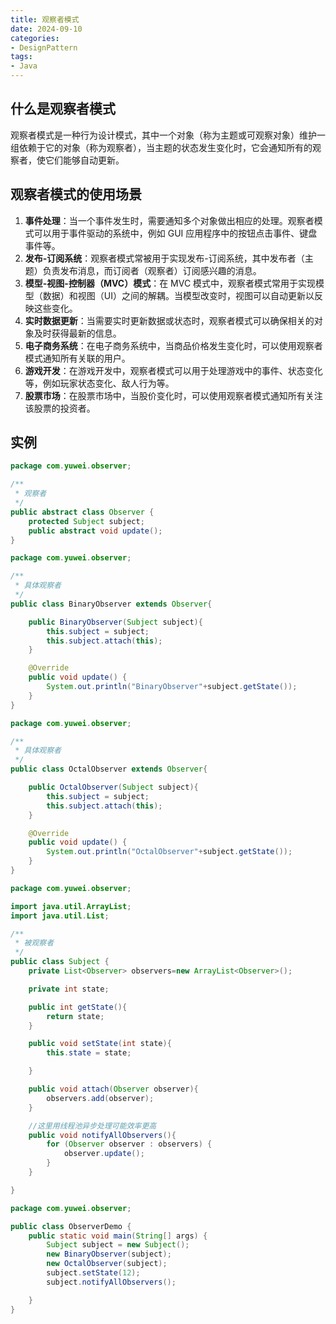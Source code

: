 ```yaml
---
title: 观察者模式
date: 2024-09-10
categories:
- DesignPattern
tags:
- Java
---
```


## 什么是观察者模式

观察者模式是一种行为设计模式，其中一个对象（称为主题或可观察对象）维护一组依赖于它的对象（称为观察者），当主题的状态发生变化时，它会通知所有的观察者，使它们能够自动更新。

## 观察者模式的使用场景

1. **事件处理**：当一个事件发生时，需要通知多个对象做出相应的处理。观察者模式可以用于事件驱动的系统中，例如 GUI 应用程序中的按钮点击事件、键盘事件等。
2. **发布-订阅系统**：观察者模式常被用于实现发布-订阅系统，其中发布者（主题）负责发布消息，而订阅者（观察者）订阅感兴趣的消息。
3. **模型-视图-控制器（MVC）模式**：在 MVC 模式中，观察者模式常用于实现模型（数据）和视图（UI）之间的解耦。当模型改变时，视图可以自动更新以反映这些变化。
4. **实时数据更新**：当需要实时更新数据或状态时，观察者模式可以确保相关的对象及时获得最新的信息。
5. **电子商务系统**：在电子商务系统中，当商品价格发生变化时，可以使用观察者模式通知所有关联的用户。
6. **游戏开发**：在游戏开发中，观察者模式可以用于处理游戏中的事件、状态变化等，例如玩家状态变化、敌人行为等。
7. **股票市场**：在股票市场中，当股价变化时，可以使用观察者模式通知所有关注该股票的投资者。

## 实例

```java
package com.yuwei.observer;

/**
 * 观察者
 */
public abstract class Observer {
    protected Subject subject;
    public abstract void update();
}

```

```java
package com.yuwei.observer;

/**
 * 具体观察者
 */
public class BinaryObserver extends Observer{

    public BinaryObserver(Subject subject){
        this.subject = subject;
        this.subject.attach(this);
    }

    @Override
    public void update() {
        System.out.println("BinaryObserver"+subject.getState());
    }
}

```

```java
package com.yuwei.observer;

/**
 * 具体观察者
 */
public class OctalObserver extends Observer{

    public OctalObserver(Subject subject){
        this.subject = subject;
        this.subject.attach(this);
    }

    @Override
    public void update() {
        System.out.println("OctalObserver"+subject.getState());
    }
}

```

```java
package com.yuwei.observer;

import java.util.ArrayList;
import java.util.List;

/**
 * 被观察者
 */
public class Subject {
    private List<Observer> observers=new ArrayList<Observer>();

    private int state;

    public int getState(){
        return state;
    }

    public void setState(int state){
        this.state = state;

    }

    public void attach(Observer observer){
        observers.add(observer);
    }

    //这里用线程池异步处理可能效率更高
    public void notifyAllObservers(){
        for (Observer observer : observers) {
            observer.update();
        }
    }

}

```

```java
package com.yuwei.observer;

public class ObserverDemo {
    public static void main(String[] args) {
        Subject subject = new Subject();
        new BinaryObserver(subject);
        new OctalObserver(subject);
        subject.setState(12);
        subject.notifyAllObservers();

    }
}

```

